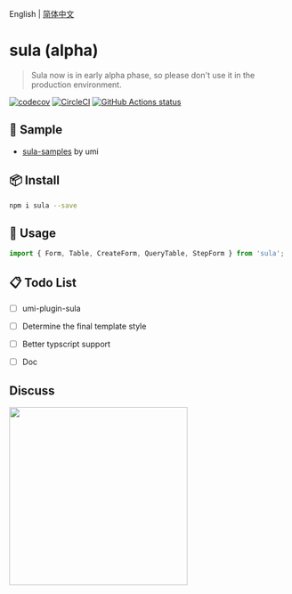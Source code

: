 English | [简体中文](https://github.com/umijs/sula/blob/master/README.zh-CN.md)

# sula (alpha)

> Sula now is in early alpha phase, so please don't use it in the production environment.

[![codecov](https://codecov.io/gh/umijs/sula/branch/master/graph/badge.svg)](https://codecov.io/gh/umijs/sula) [![CircleCI](https://circleci.com/gh/umijs/sula/tree/master.svg?style=svg)](https://circleci.com/gh/umijs/sula/tree/master) [![GitHub Actions status](https://github.com/umijs/sula/workflows/Node%20CI/badge.svg)](https://github.com/umijs/sula)

## 🍙 Sample

- [sula-samples](https://github.com/umijs/sula-samples) by umi

## 📦 Install

```bash
npm i sula --save
```

## 🔨 Usage

```js
import { Form, Table, CreateForm, QueryTable, StepForm } from 'sula';
```

## 📋 Todo List

- [ ] umi-plugin-sula
- [ ] Determine the final template style
- [ ] Better typscript support
- [ ] Doc


## Discuss

<div>
  <img src="https://img.alicdn.com/tfs/TB1iE3OCxD1gK0jSZFsXXbldVXa-1242-1602.jpg" width="320" />
</div>